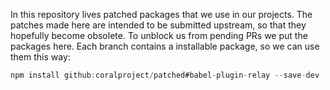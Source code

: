 In this repository lives patched packages that we use in our projects. The patches made here
are intended to be submitted upstream, so that they hopefully become obsolete. To unblock
us from pending PRs we put the packages here. Each branch contains a installable package,
so we can use them this way:

```js
npm install github:coralproject/patched#babel-plugin-relay --save-dev
```
